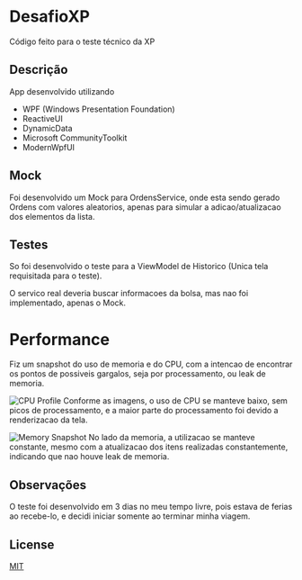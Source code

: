 # DesafioXP

Código feito para o teste técnico da XP

## Descrição 

App desenvolvido utilizando 
- WPF (Windows Presentation Foundation)
- ReactiveUI
- DynamicData
- Microsoft CommunityToolkit
- ModernWpfUI

## Mock
Foi desenvolvido um Mock para OrdensService, onde esta sendo gerado Ordens com valores aleatorios, apenas para simular a adicao/atualizacao dos elementos da lista.

## Testes
So foi desenvolvido o teste para a ViewModel de Historico (Unica tela requisitada para o teste).

O servico real deveria buscar informacoes da bolsa, mas nao foi implementado, apenas o Mock.

# Performance

Fiz um snapshot do uso de memoria e do CPU, com a intencao de encontrar os pontos de possiveis gargalos, seja por processamento, ou leak de memoria.

![CPU Profile](https://github.com/FelipeAvilaMachado/DesafioXP/DesafioXP_CPU_Usage.png?raw=true)
Conforme as imagens, o uso de CPU se manteve baixo, sem picos de processamento, e a maior parte do processamento foi devido a renderizacao da tela.

![Memory Snapshot](https://github.com/FelipeAvilaMachado/DesafioXP/DesafioXP_Memory_Usage.png?raw=true)
No lado da memoria, a utilizacao se manteve constante, mesmo com a atualizacao dos itens realizadas constantemente, indicando que nao houve leak de memoria.

## Observações
O teste foi desenvolvido em 3 dias no meu tempo livre, pois estava de ferias ao recebe-lo, e decidi iniciar somente ao terminar minha viagem.

## License
[MIT](https://choosealicense.com/licenses/mit/)
